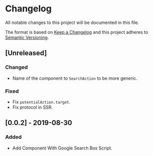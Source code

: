 # Changelog

All notable changes to this project will be documented in this file.

The format is based on [Keep a Changelog](http://keepachangelog.com/en/1.0.0/)
and this project adheres to [Semantic Versioning](http://semver.org/spec/v2.0.0.html).

## [Unreleased]
### Changed
- Name of the component to `SearchAction` to be more generic.

### Fixed
- Fix `potentialAction.target`.
- Fix protocol in SSR.

## [0.0.2] - 2019-08-30
### Added
- Add Component With Google Search Box Script.
